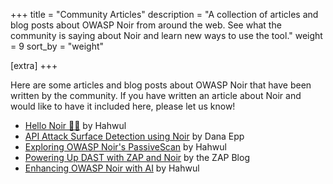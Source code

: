 +++
title = "Community Articles"
description = "A collection of articles and blog posts about OWASP Noir from around the web. See what the community is saying about Noir and learn new ways to use the tool."
weight = 9
sort_by = "weight"

[extra]
+++

Here are some articles and blog posts about OWASP Noir that have been written by the community. If you have written an article about Noir and would like to have it included here, please let us know!

*   [Hello Noir 👋🏼](https://www.hahwul.com/2023/08/03/hello-noir/) by Hahwul
*   [API Attack Surface Detection using Noir](https://danaepp.com/api-attack-surface-detection-using-noir) by Dana Epp
*   [Exploring OWASP Noir's PassiveScan](https://www.hahwul.com/2024/11/03/passivescan-in-owasp-noir/) by Hahwul
*   [Powering Up DAST with ZAP and Noir](https://www.zaproxy.org/blog/2024-11-11-powering-up-dast-with-zap-and-noir/) by the ZAP Blog
*   [Enhancing OWASP Noir with AI](https://www.hahwul.com/2025/01/31/owasp-noir-x-llm/) by Hahwul
